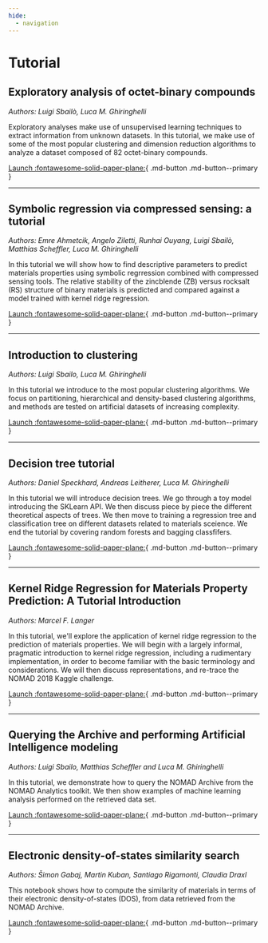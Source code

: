```yaml
---
hide:
  - navigation
---
```


# Tutorial

## Exploratory analysis of octet-binary compounds

*Authors: Luigi Sbailò, Luca M. Ghiringhelli*

Exploratory analyses make use of unsupervised learning techniques to extract information from unknown datasets. In this tutorial, we make use of some of the most popular clustering and dimension reduction algorithms to analyze a dataset composed of 82 octet-binary compounds.

[Launch :fontawesome-solid-paper-plane:](https://analytics-toolkit.nomad-coe.eu/public/user-redirect/notebooks/tutorials/exploratory_analysis.ipynb){ .md-button .md-button--primary }

---


## Symbolic regression via compressed sensing: a tutorial

*Authors: Emre Ahmetcik, Angelo Ziletti, Runhai Ouyang, Luigi Sbailò, Matthias Scheffler, Luca M. Ghiringhelli*

In this tutorial we will show how to find descriptive parameters to predict materials properties using symbolic regrression combined with compressed sensing tools. The relative stability of the zincblende (ZB) versus rocksalt (RS) structure of binary materials is predicted and compared against a model trained with kernel ridge regression.

[Launch :fontawesome-solid-paper-plane:](https://analytics-toolkit.nomad-coe.eu/public/user-redirect/notebooks/tutorials/compressed_sensing.ipynb){ .md-button .md-button--primary }

---


## Introduction to clustering

*Authors: Luigi Sbailo, Luca M. Ghiringhelli*

In this tutorial we introduce to the most popular clustering algorithms. We focus on partitioning, hierarchical and density-based clustering algorithms, and methods are tested on artificial datasets of increasing complexity.

[Launch :fontawesome-solid-paper-plane:](https://analytics-toolkit.nomad-coe.eu/public/user-redirect/notebooks/tutorials/clustering_tutorial.ipynb){ .md-button .md-button--primary }

---


## Decision tree tutorial

*Authors: Daniel Speckhard, Andreas Leitherer, Luca M. Ghiringhelli*

In this tutorial we will introduce decision trees. We go through a toy model introducing the SKLearn API. We then discuss piece by piece the different theoretical aspects of trees. We then move to training a regression tree and classification tree on different datasets related to materials sceience. We end the tutorial by covering random forests and bagging classfifers.

[Launch :fontawesome-solid-paper-plane:](https://analytics-toolkit.nomad-coe.eu/public/user-redirect/notebooks/tutorials/decision_tree.ipynb){ .md-button .md-button--primary }

---


## Kernel Ridge Regression for Materials Property Prediction: A Tutorial Introduction

*Authors: Marcel F. Langer*

In this tutorial, we'll explore the application of kernel ridge regression to the prediction of materials properties. We will begin with a largely informal, pragmatic introduction to kernel ridge regression, including a rudimentary implementation, in order to become familiar with the basic terminology and considerations. We will then discuss representations, and re-trace the NOMAD 2018 Kaggle challenge.

[Launch :fontawesome-solid-paper-plane:](https://analytics-toolkit.nomad-coe.eu/public/user-redirect/notebooks/tutorials/krr4mat.ipynb){ .md-button .md-button--primary }

---


## Querying the Archive and performing Artificial Intelligence modeling

*Authors: Luigi Sbailo, Matthias Scheffler and Luca M. Ghiringhelli*

In this tutorial, we demonstrate how to query the NOMAD Archive from the NOMAD Analytics toolkit. We then show examples of machine learning analysis performed on the retrieved data set.

[Launch :fontawesome-solid-paper-plane:](https://analytics-toolkit.nomad-coe.eu/public/user-redirect/notebooks/tutorials/query_nomad_archive.ipynb){ .md-button .md-button--primary }

---


## Electronic density-of-states similarity search

*Authors: Šimon Gabaj, Martin Kuban, Santiago Rigamonti, Claudia Draxl*

This notebook shows how to compute the similarity of materials in terms of their electronic density-of-states (DOS), from data retrieved from the NOMAD Archive.

[Launch :fontawesome-solid-paper-plane:](https://analytics-toolkit.nomad-coe.eu/public/user-redirect/notebooks/tutorials/dos_similarity_search.ipynb){ .md-button .md-button--primary }

